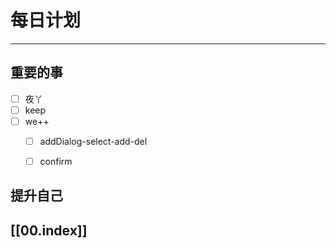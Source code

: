 
# 每日计划
---
## 重要的事

- [ ]  夜丫
- [ ]  keep
- [ ]  we++
    - [ ]  addDialog-select-add-del
    - [ ] confirm
  



## 提升自己

  



## [[00.index]]










